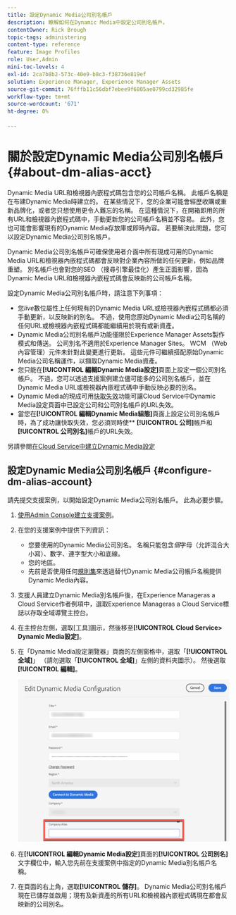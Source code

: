 ```yaml
---
title: 設定Dynamic Media公司別名帳戶
description: 瞭解如何在Dynamic Media中設定公司別名帳戶。
contentOwner: Rick Brough
topic-tags: administering
content-type: reference
feature: Image Profiles
role: User,Admin
mini-toc-levels: 4
exl-id: 2ca7b8b2-573c-40e9-b8c3-f38736e819ef
solution: Experience Manager, Experience Manager Assets
source-git-commit: 76fffb11c56dbf7ebee9f6805ae0799cd32985fe
workflow-type: tm+mt
source-wordcount: '671'
ht-degree: 0%

---
```


<!-- hide: yes
hidefromtoc: yes -->

# 關於設定Dynamic Media公司別名帳戶 {#about-dm-alias-acct}

Dynamic Media URL和檢視器內嵌程式碼包含您的公司帳戶名稱。 此帳戶名稱是在布建Dynamic Media時建立的。 在某些情況下，您的企業可能會經歷收購或重新品牌化，或者您只想使用更令人難忘的名稱。 在這種情況下，在開箱即用的所有URL和檢視器內嵌程式碼中，手動更新您的公司帳戶名稱並不容易。 此外，您也可能會影響現有的Dynamic Media存放庫或即時內容。 若要解決此問題，您可以設定Dynamic Media公司別名帳戶。

Dynamic Media公司別名帳戶可確保使用者介面中所有現成可用的Dynamic Media URL和檢視器內嵌程式碼都會反映對企業內容所做的任何更新，例如品牌重塑。 別名帳戶也會對您的SEO （搜尋引擎最佳化）產生正面影響，因為Dynamic Media URL和檢視器內嵌程式碼會反映新的公司帳戶名稱。

設定Dynamic Media公司別名帳戶時，請注意下列事項：

* 您&#x200B;*live*&#x200B;數位屬性上任何現有的Dynamic Media URL或檢視器內嵌程式碼都必須手動更新，以反映新的別名。 不過，使用您原始Dynamic Media公司名稱的任何URL或檢視器內嵌程式碼都能繼續用於現有或新資產。
* Dynamic Media公司別名帳戶功能僅限於Experience Manager Assets製作模式和傳送。 公司別名不適用於Experience Manager Sites。 WCM （Web內容管理）元件未針對此變更進行更新。 這些元件可繼續搭配原始Dynamic Media公司名稱運作，以擷取Dynamic Media資產。
* 您只能在&#x200B;**[!UICONTROL 編輯Dynamic Media設定]**&#x200B;頁面上設定一個公司別名帳戶。 不過，您可以透過支援案例建立儘可能多的公司別名帳戶，並在Dynamic Media URL或檢視器內嵌程式碼中手動反映必要的別名。
* Dynamic Media的現成可用[快取失效](/help/assets/invalidate-cdn-cache-dynamic-media.md)功能可讓Cloud Service中Dynamic Media設定頁面中已設定公司和公司別名帳戶的URL失效。
* 當您在&#x200B;**[!UICONTROL 編輯Dynamic Media組態]**&#x200B;頁面上設定公司別名帳戶時，為了成功讓快取失效，您必須同時使&#x200B;** **[!UICONTROL 公司]**&#x200B;帳戶和&#x200B;**[!UICONTROL 公司別名]**&#x200B;帳戶的URL失效。

另請參閱[在Cloud Service中建立Dynamic Media設定](/help/assets/config-dms7.md#configuring-dynamic-media-cloud-services)

## 設定Dynamic Media公司別名帳戶 {#configure-dm-alias-account}

請先提交支援案例，以開始設定Dynamic Media公司別名帳戶。 此為必要步驟。

1. [使用Admin Console建立支援案例](https://helpx.adobe.com/tw/enterprise/using/support-for-experience-cloud.html)。
1. 在您的支援案例中提供下列資訊：

   * 您要使用的Dynamic Media公司別名。 名稱只能包含&#x200B;*個*&#x200B;字母（允許混合大小寫）、數字、連字型大小和底線。
   * 您的地區。
   * 先前是否使用任何[規則集](/help/assets/using-rulesets-to-transform-urls.md)來透過替代Dynamic Media公司帳戶名稱提供Dynamic Media內容。

1. 支援人員建立Dynamic Media別名帳戶後，在Experience Manageras a Cloud Service作者例項中，選取Experience Manageras a Cloud Service標誌以存取全域導覽主控台。
1. 在主控台左側，選取[工具]圖示，然後移至&#x200B;**[!UICONTROL Cloud Service> Dynamic Media設定]**。
1. 在「Dynamic Media設定瀏覽器」頁面的左側窗格中，選取「**[!UICONTROL 全域]**」 （請勿選取「**[!UICONTROL 全域]**」左側的資料夾圖示）。 然後選取&#x200B;**[!UICONTROL 編輯]**。

   ![Dynamic Media公司別名文字欄位](/help/assets/assets-dm/dm-company-alias.png)

1. 在&#x200B;**[!UICONTROL 編輯Dynamic Media設定]**&#x200B;頁面的&#x200B;**[!UICONTROL 公司別名]**&#x200B;文字欄位中，輸入您先前在支援案例中指定的Dynamic Media別名帳戶名稱。
1. 在頁面的右上角，選取&#x200B;**[!UICONTROL 儲存]**。
Dynamic Media公司別名帳戶現在已儲存並啟用；現有及新資產的所有URL和檢視器內嵌程式碼現在都會反映新的公司別名。
